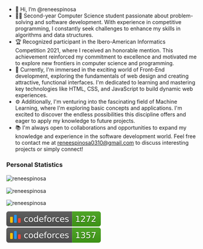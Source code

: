 - 👋 Hi, I’m @reneespinosa
- 👨‍💻 Second-year Computer Science student passionate about problem-solving and software development.
With experience in competitive programming, I constantly seek challenges to enhance my skills in algorithms 
and data structures.
- 🏆 Recognized participant in the Ibero-American Informatics Competition 2021, where I received an honorable mention.
  This achievement reinforced my commitment to excellence and motivated me to explore new frontiers in computer science
  and programming.
- 🌟 Currently, I'm immersed in the exciting world of Front-End development, exploring the fundamentals of web design and creating attractive,
  functional interfaces. I'm dedicated to learning and mastering key technologies like HTML, CSS, and JavaScript to build dynamic web experiences.
- ⚙️ Additionally, I'm venturing into the fascinating field of Machine Learning, where I'm exploring basic concepts and applications. I'm excited to
  discover the endless possibilities this discipline offers and eager to apply my knowledge to future projects.
- 📚 I'm always open to collaborations and opportunities to expand my knowledge and experience in the software development world. Feel free to contact me at
  reneespinosa0310@gmail.com to discuss interesting projects or simply connect!
<!---
reneespinosa/reneespinosa is a ✨ special ✨ repository because its `README.md` (this file) appears on your GitHub profile.
You can click the Preview link to take a look at your changes.
--->

### **Personal Statistics**

<p><img align="center" src="https://github-readme-stats-six-orpin-55.vercel.app/api/top-langs?username=reneespinosa&show_icons=true&locale=en&layout=compact" alt="reneespinosa" /></p>
<p><img align="center" src="https://github-readme-stats-six-orpin-55.vercel.app/api?username=reneespinosa&&show_icons=true&locale=en" alt="reneespinosa" /></p>
<p><img align="center" src="https://github-readme-streak-stats.herokuapp.com/?user=reneespinosa&" alt="reneespinosa" /></p>

<!---![](https://raw.githubusercontent.com/reneespinosa/cf-stats/main/output/light_card.svg)--->

![](https://raw.githubusercontent.com/reneespinosa/cf-stats/main/output/rating.svg)
![](https://raw.githubusercontent.com/reneespinosa/cf-stats/main/output/max_rating.svg)
